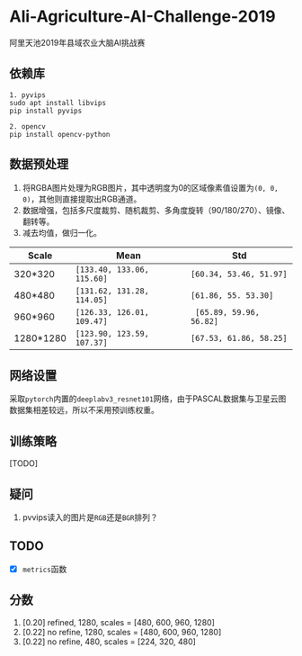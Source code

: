 # Ali-Agriculture-AI-Challenge-2019
阿里天池2019年县域农业大脑AI挑战赛

## 依赖库
```
1. pyvips
sudo apt install libvips
pip install pyvips

2. opencv
pip install opencv-python
```

## 数据预处理
1. 将RGBA图片处理为RGB图片，其中透明度为0的区域像素值设置为`(0, 0, 0)`，其他则直接提取出RGB通道。
2. 数据增强，包括多尺度裁剪、随机裁剪、多角度旋转（90/180/270）、镜像、翻转等。
3. 减去均值，做归一化。

|Scale|Mean|Std|
|-|-|-|
|320*320|`[133.40, 133.06, 115.60]`|`[60.34, 53.46, 51.97]`
|480*480|`[131.62, 131.28, 114.05]`|`[61.86, 55. 53.30]`|
|960*960|`[126.33, 126.01, 109.47]`|` [65.89, 59.96, 56.82]`|
|1280*1280|`[123.90, 123.59, 107.37]`|`[67.53, 61.86, 58.25]`|

## 网络设置
采取`pytorch`内置的`deeplabv3_resnet101`网络，由于PASCAL数据集与卫星云图数据集相差较远，所以不采用预训练权重。

## 训练策略
[TODO]

##  疑问
1. pvvips读入的图片是`RGB`还是`BGR`排列？

## TODO
- [x] `metrics`函数

## 分数
1. [0.20] refined, 1280, scales = [480, 600, 960, 1280]
2. [0.22] no refine, 1280, scales = [480, 600, 960, 1280]
3. [0.22] no refine, 480, scales = [224, 320, 480]